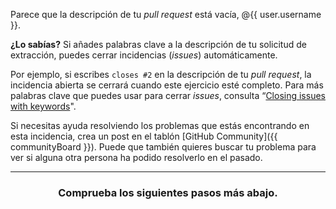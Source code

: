 Parece que la descripción de tu _pull request_ está vacía, @{{ user.username }}. 

**¿Lo sabías?** Si añades palabras clave a la descripción de tu solicitud de extracción, puedes cerrar incidencias \(_issues_\) automáticamente.

Por ejemplo, si escribes `closes #2` en la descripción de tu _pull request_, la incidencia abierta se cerrará cuando este ejercicio esté completo. Para más palabras clave que puedes usar para cerrar _issues_, consulta “[Closing issues with keywords](https://help.github.com/articles/closing-issues-using-keywords/)".

Si necesitas ayuda resolviendo los problemas que estás encontrando en esta incidencia, crea un post en el tablón [GitHub Community]({{ communityBoard }}). Puede que también quieres buscar tu problema para ver si alguna otra persona ha podido resolverlo en el pasado.

<hr>
<h3 align="center">Comprueba los siguientes pasos más abajo.</h3>
